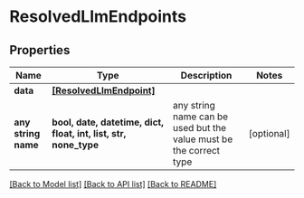# ResolvedLlmEndpoints


## Properties
Name | Type | Description | Notes
------------ | ------------- | ------------- | -------------
**data** | [**[ResolvedLlmEndpoint]**](ResolvedLlmEndpoint.md) |  | 
**any string name** | **bool, date, datetime, dict, float, int, list, str, none_type** | any string name can be used but the value must be the correct type | [optional]

[[Back to Model list]](../README.md#documentation-for-models) [[Back to API list]](../README.md#documentation-for-api-endpoints) [[Back to README]](../README.md)


